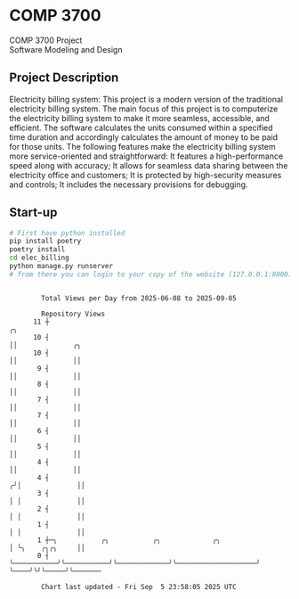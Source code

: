 # COMP 3700
COMP 3700 Project  
Software Modeling and Design
## Project Description
Electricity billing system: This project is a modern version of the traditional electricity billing system. The main focus of this project is to computerize the electricity billing system to make it more seamless, accessible, and efficient. The software calculates the units consumed within a specified time duration and accordingly calculates the amount of money to be paid for those units. The following features make the electricity billing system more service-oriented and straightforward: It features a high-performance speed along with accuracy; It allows for seamless data sharing between the electricity office and customers; It is protected by high-security measures and controls; It includes the necessary provisions for debugging.

## Start-up
```bash
# First have python installed
pip install poetry
poetry install
cd elec_billing
python manage.py runserver
# from there you can login to your copy of the website (127.0.0.1:8000), default creds are admin/admin
```

```

        Total Views per Day from 2025-06-08 to 2025-09-05

        Repository Views
      11 ┼                                                                ╭╮
      10 ┤                                                                ││              ╭╮
      10 ┤                                                                ││              ││
       9 ┤                                                                ││              ││
       8 ┤                                                                ││              ││
       7 ┤                                                                ││              ││
       7 ┤                                                                ││              ││
       6 ┤                                                                ││              ││
       5 ┤                                                                ││              ││
       4 ┤                                                                ││              ││
       4 ┤                                                               ╭╯│              ││
       3 ┤                                                               │ │              ││
       2 ┤                                                               │ │              ││
       1 ┤                                                               │ │              ││
       1 ┼─╮           ╭╮           ╭╮             ╭╮                    │ ╰╮    ╭╮╭╮     ││
       0 ┤ ╰───────────╯╰───────────╯╰─────────────╯╰────────────────────╯  ╰────╯╰╯╰─────╯╰───────

        Chart last updated - Fri Sep  5 23:58:05 2025 UTC
        
```
